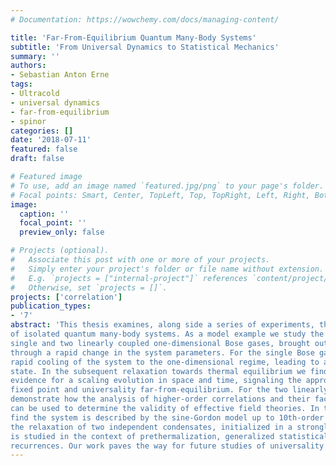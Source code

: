 ```yaml
---
# Documentation: https://wowchemy.com/docs/managing-content/

title: 'Far-From-Equilibrium Quantum Many-Body Systems'
subtitle: 'From Universal Dynamics to Statistical Mechanics'
summary: ''
authors:
- Sebastian Anton Erne
tags:
- Ultracold
- universal dynamics
- far-from-equilibrium
- spinor
categories: []
date: '2018-07-11'
featured: false
draft: false

# Featured image
# To use, add an image named `featured.jpg/png` to your page's folder.
# Focal points: Smart, Center, TopLeft, Top, TopRight, Left, Right, BottomLeft, Bottom, BottomRight.
image:
  caption: ''
  focal_point: ''
  preview_only: false

# Projects (optional).
#   Associate this post with one or more of your projects.
#   Simply enter your project's folder or file name without extension.
#   E.g. `projects = ["internal-project"]` references `content/project/deep-learning/index.md`.
#   Otherwise, set `projects = []`.
projects: ['correlation']
publication_types:
- '7'
abstract: 'This thesis examines, along side a series of experiments, the far-from-equilibrium dynamics
of isolated quantum many-body systems. As a model example we study the relaxation of a
single and two linearly coupled one-dimensional Bose gases, brought out-o↵-equilibrium
through a rapid change in the system parameters. For the single Bose gas this quench is a
rapid cooling of the system to the one-dimensional regime, leading to a far-from-equilibrium
state. In the subsequent relaxation towards thermal equilibrium we find direct experimental
evidence for a scaling evolution in space and time, signaling the approach of a non-thermal
fixed point and universality far-from-equilibrium. For the two linearly coupled gases we
demonstrate how the analysis of higher-order correlations and their factorization properties
can be used to determine the validity of effective field theories. In thermal equilibrium we
find the system is described by the sine-Gordon model up to 10th-order correlations. Lastly,
the relaxation of two independent condensates, initialized in a strongly phase correlated state,
is studied in the context of prethermalization, generalized statistical ensembles, and quantum
recurrences. Our work paves the way for future studies of universality far from equilibrium.'
---
```

